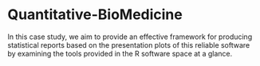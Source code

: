 # Quantitative-BioMedicine
In this case study, we aim to provide an effective framework for producing statistical reports based on the presentation plots of this reliable software by examining the tools provided in the R software space at a glance.
